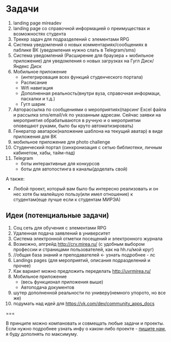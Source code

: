 # Задачи

1. landing page mireadev
1. landing page со справочной информацией о преимуществах и возможностях студента
2. Трекер задач для подразделений с элементами RPG
1. Система уведомлений о новых комментариях/сообщениях в паблике ВК (уведомления нужно слать в Telegram/sms)
1. Система уведомлений (Расширение для браузера + мобильное приложение) для уведомления о новых загрузках на Гугл Диск/Яндекс Диск
5. Мобильное приложение
    * (интегрировация всех функций студенческого портала)
    * Расписание
    * Wifi навигация
    * Дополненная реальность(внутри вуза, справочная информаци, пасхалки и т.д.)
    * Гугл шарик
6. Авторассылка по сообщениями о мероприятиях(парсинг Excel файла и рассылка sms/email/vk по указанным адресам. Сейчас заявки на мероприятия обрабатываются в ручную и о мероприятии оповещают руками, было бы круто автоматизировать)
1. Генератор аватарок(наложение шаблона на текущий аватар) в виде приложения для ВК
3. мобильное приложение для photo challenge
1. Студенческий портал (синхронизация с сетью библиотеки, личным кабинетом, хабы, тайм-пад)
1. Telegram
    * боты интерактивные для конкурсов
    * боты для автопостинга в каналы(доделать свой)
    
А также: 

* Любой проект, который вам было бы интересно реализовать и он нес хотя бы малейшую пользу(или имел отношение) к студентам(еще лучше если к студентам МИРЭА)

## Идеи (потенциальные задачи)

1. Соц сеть для обучения с элементами RPG
4. Удаленная подача заявлений в университет
5. Система электронной отметки посещений и электронного журнала
1. Возможно, апгрейд http://crv.mirea.ru/ (с удобным выбором профессии и страницами пользователей, как на hh.ru/мой круг)
8. //общая база знаний и преподавателей <- узнать подробнее - лс
7. Landings pages (для мероприятий, описания подразделений и прочее)
11. Как вариант можно предложить переделать http://uvrmirea.ru/
10. Мобильное приложение
    * (весь функционал приложения выше)
    * Автоподача документов
11. шутер дополненной реальности по универу(немного упорото, но все же)
12. подумать над идей для https://vk.com/dev/community_apps_docs

===

В принципе можно компановать и совмещать любые задачи и проекты.
Если нужно подробнее узнать инфу о каком-либо проекте - [пишите нам](./contacts.md), я буду дополнять по максимуму.

